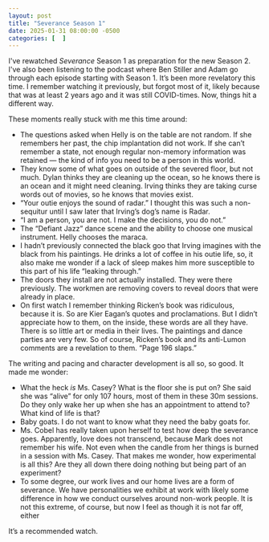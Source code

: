 ```yaml
---
layout: post
title: "Severance Season 1"
date: 2025-01-31 08:00:00 -0500
categories: [  ]
---
```


I've rewatched _Severance_ Season 1 as preparation for the new Season 2. I've also been listening to the podcast where Ben Stiller and Adam go through each episode starting with Season 1. It’s been more revelatory this time. I remember watching it previously, but forgot most of it, likely because that was at least 2 years ago and it was still COVID-times. Now, things hit a different way.

These moments really stuck with me this time around:

+ The questions asked when Helly is on the table are not random. If she remembers her past, the chip implantation did not work. If she can’t remember a state, not enough regular non-memory information was retained — the kind of info you need to be a person in this world.
+ They know some of what goes on outside of the severed floor, but not much. Dylan thinks they are cleaning up the ocean, so he knows there is an ocean and it might need cleaning. Irving thinks they are taking curse words out of movies, so he knows that movies exist.
+ “Your outie enjoys the sound of radar.” I thought this was such a non-sequitur until I saw later that Irving’s dog’s name is Radar.
+ “I am a person, you are not. I make the decisions, you do not.”
+ The “Defiant Jazz” dance scene and the ability to choose one musical instrument. Helly chooses the maraca.
+ I hadn’t previously connected the black goo that Irving imagines with the black from his paintings. He drinks a lot of coffee in his outie life, so, it also make me wonder if a lack of sleep makes him more susceptible to this part of his life “leaking through.”
+ The doors they install are not actually installed. They were there previously. The workmen are removing covers to reveal doors that were already in place.
+ On first watch I remember thinking Ricken’s book was ridiculous, because it is. So are Kier Eagan’s quotes and proclamations. But I didn’t appreciate how to them, on the inside, these words are all they have. There is so little art or media in their lives. The paintings and dance parties are very few. So of course, Ricken’s book and its anti-Lumon comments are a revelation to them. “Page 196 slaps.”

The writing and pacing and character development is all so, so good. It made me wonder:

+ What the heck _is_ Ms. Casey? What is the floor she is put on? She said she was “alive” for only 107 hours, most of them in these 30m sessions. Do they only wake her up when she has an appointment to attend to? What kind of life is that?
+ Baby goats. I do not want to know what they need the baby goats for.
+ Ms. Cobel has really taken upon herself to test how deep the severance goes. Apparently, love does not transcend, because Mark does not remember his wife. Not even when the candle from her things is burned in a session with Ms. Casey. That makes me wonder, how experimental is all this? Are they all down there doing nothing but being part of an experiment?
+ To some degree, our work lives and our home lives are a form of severance. We have personalities we exhibit at work with likely some difference in how we conduct ourselves around non-work people. It is not this extreme, of course, but now I feel as though it is not far off, either

It’s a recommended watch.